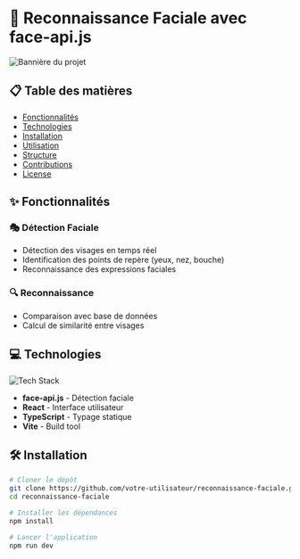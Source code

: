 # 🚀 Reconnaissance Faciale avec face-api.js

![Bannière du projet](demo.gif)

## 📋 Table des matières
- [Fonctionnalités](#-fonctionnalités)
- [Technologies](#-technologies)
- [Installation](#-installation)
- [Utilisation](#-utilisation)
- [Structure](#-structure)
- [Contributions](#-contributions)
- [License](#-license)

## ✨ Fonctionnalités

### 🎭 Détection Faciale
- Détection des visages en temps réel
- Identification des points de repère (yeux, nez, bouche)
- Reconnaissance des expressions faciales

### 🔍 Reconnaissance
- Comparaison avec base de données
- Calcul de similarité entre visages

## 💻 Technologies

![Tech Stack](https://skillicons.dev/icons?i=js,ts,react,tensorflow,nodejs)

- **face-api.js** - Détection faciale
- **React** - Interface utilisateur
- **TypeScript** - Typage statique
- **Vite** - Build tool

## 🛠️ Installation

```bash
# Cloner le dépôt
git clone https://github.com/votre-utilisateur/reconnaissance-faciale.git
cd reconnaissance-faciale

# Installer les dépendances
npm install

# Lancer l'application
npm run dev
